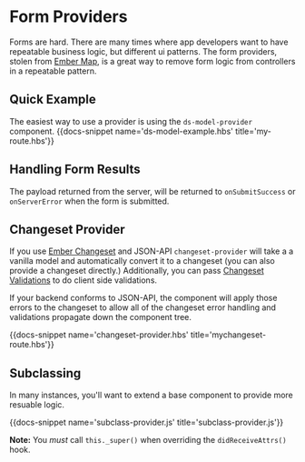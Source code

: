 # Form Providers

Forms are hard. There are many times where app developers want to have repeatable business logic, but different 
ui patterns. The form providers, stolen from [Ember Map](https://embermap.com/video/using-form-providers), is a great way to remove form logic from 
controllers in a repeatable pattern.

## Quick Example

The easiest way to use a provider is using the `ds-model-provider` component. 
{{docs-snippet name='ds-model-example.hbs' title='my-route.hbs'}}

## Handling Form Results

The payload returned from the server, will be returned to `onSubmitSuccess` or `onServerError` when the form 
is submitted.

## Changeset Provider
If you use [Ember Changeset](https://github.com/poteto/ember-changeset) and JSON-API `changeset-provider` will take a 
a vanilla model and automatically convert it to a changeset (you can also provide a changeset directly.) Additionally, 
you can pass [Changeset Validations](https://github.com/poteto/ember-changeset-validations) to do client side 
validations.

If your backend conforms to JSON-API, the component will apply those errors to the changeset to allow all 
of the changeset error handling and validations propagate down the component tree. 

{{docs-snippet name='changeset-provider.hbs' title='mychangeset-route.hbs'}}

## Subclassing 
In many instances, you'll want to extend a base component to provide more resuable logic.

{{docs-snippet name='subclass-provider.js' title='subclass-provider.js'}}
 
 **Note:** You _must_ call `this._super()` when overriding the `didReceiveAttrs()` hook.